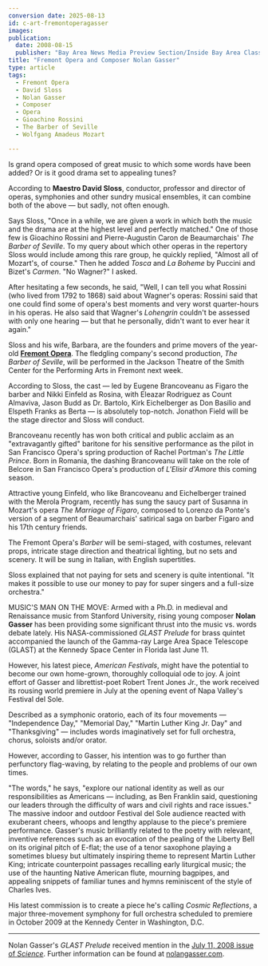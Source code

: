 ```yaml
---
conversion date: 2025-08-13
id: c-art-fremontoperagasser
images:
publication:
  date: 2008-08-15
  publisher: "Bay Area News Media Preview Section/Inside Bay Area Classical Music"
title: "Fremont Opera and Composer Nolan Gasser"
type: article
tags:
  - Fremont Opera
  - David Sloss
  - Nolan Gasser
  - Composer
  - Opera
  - Gioachino Rossini
  - The Barber of Seville
  - Wolfgang Amadeus Mozart

---
```


Is grand opera composed of great music to which some words have been added? Or is it good drama set to appealing tunes?

According to **Maestro David Sloss**, conductor, professor and director of operas, symphonies and other sundry musical ensembles, it can combine both of the above — but sadly, not often enough.

Says Sloss, "Once in a while, we are given a work in which both the music and the drama are at the highest level and perfectly matched." One of those few is Gioachino Rossini and Pierre-Augustin Caron de Beaumarchais' *The Barber of Seville*. To my query about which other operas in the repertory Sloss would include among this rare group, he quickly replied, "Almost all of Mozart's, of course." Then he added *Tosca* and *La Boheme* by Puccini and Bizet's *Carmen*. "No Wagner?" I asked.

After hesitating a few seconds, he said, "Well, I can tell you what Rossini (who lived from 1792 to 1868) said about Wagner's operas: Rossini said that one could find some of opera's best moments and very worst quarter-hours in his operas. He also said that Wagner's *Lohengrin* couldn't be assessed with only one hearing — but that he personally, didn't want to ever hear it again."

Sloss and his wife, Barbara, are the founders and prime movers of the year-old [**Fremont Opera**](http://www.fremontopera.org/). The fledgling company's second production, *The Barber of Seville*, will be performed in the Jackson Theatre of the Smith Center for the Performing Arts in Fremont next week.

According to Sloss, the cast — led by Eugene Brancoveanu as Figaro the barber and Nikki Einfeld as Rosina, with Eleazar Rodriguez as Count Almaviva, Jason Budd as Dr. Bartolo, Kirk Eichelberger as Don Basilio and Elspeth Franks as Berta — is absolutely top-notch. Jonathon Field will be the stage director and Sloss will conduct.

Brancoveanu recently has won both critical and public acclaim as an "extravagantly gifted" baritone for his sensitive performance as the pilot in San Francisco Opera's spring production of Rachel Portman's *The Little Prince*. Born in Romania, the dashing Brancoveanu will take on the role of Belcore in San Francisco Opera's production of *L'Elisir d'Amore* this coming season.

Attractive young Einfeld, who like Brancoveanu and Eichelberger trained with the Merola Program, recently has sung the saucy part of Susanna in Mozart's opera *The Marriage of Figaro*, composed to Lorenzo da Ponte's version of a segment of Beaumarchais' satirical saga on barber Figaro and his 17th century friends.

The Fremont Opera's *Barber* will be semi-staged, with costumes, relevant props, intricate stage direction and theatrical lighting, but no sets and scenery. It will be sung in Italian, with English supertitles.

Sloss explained that not paying for sets and scenery is quite intentional. "It makes it possible to use our money to pay for super singers and a full-size orchestra."

MUSIC'S MAN ON THE MOVE: Armed with a Ph.D. in medieval and Renaissance music from Stanford University, rising young composer **Nolan Gasser** has been providing some significant thrust into the music vs. words debate lately. His NASA-commissioned *GLAST Prelude* for brass quintet accompanied the launch of the Gamma-ray Large Area Space Telescope (GLAST) at the Kennedy Space Center in Florida last June 11.

However, his latest piece, *American Festivals*, might have the potential to become our own home-grown, thoroughly colloquial ode to joy. A joint effort of Gasser and librettist-poet Robert Trent Jones Jr., the work received its rousing world premiere in July at the opening event of Napa Valley's Festival del Sole.

Described as a symphonic oratorio, each of its four movements — "Independence Day," "Memorial Day," "Martin Luther King Jr. Day" and "Thanksgiving" — includes words imaginatively set for full orchestra, chorus, soloists and/or orator.

However, according to Gasser, his intention was to go further than perfunctory flag-waving, by relating to the people and problems of our own times.

"The words," he says, "explore our national identity as well as our responsibilities as Americans — including, as Ben Franklin said, questioning our leaders through the difficulty of wars and civil rights and race issues." The massive indoor and outdoor Festival del Sole audience reacted with exuberant cheers, whoops and lengthy applause to the piece's premiere performance. Gasser's music brilliantly related to the poetry with relevant, inventive references such as an evocation of the pealing of the Liberty Bell on its original pitch of E-flat; the use of a tenor saxophone playing a sometimes bluesy but ultimately inspiring theme to represent Martin Luther King; intricate counterpoint passages recalling early liturgical music; the use of the haunting Native American flute, mourning bagpipes, and appealing snippets of familiar tunes and hymns reminiscent of the style of Charles Ives.

His latest commission is to create a piece he's calling *Cosmic Reflections*, a major three-movement symphony for full orchestra scheduled to premiere in October 2009 at the Kennedy Center in Washington, D.C.

***

Nolan Gasser's *GLAST Prelude* received mention in the [July 11, 2008 issue of *Science*](http://www.sciencemag.org/cgi/content/full/321/5886/183b). Further information can be found at [nolangasser.com](http://www.nolangasser.com/glastprelude.html).

